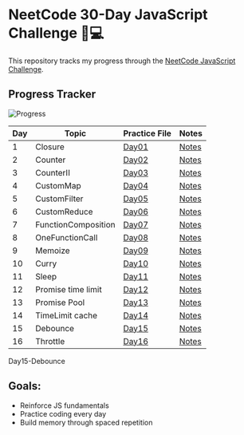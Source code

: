 # NeetCode 30-Day JavaScript Challenge 🧠💻

This repository tracks my progress through the [NeetCode JavaScript Challenge](https://neetcode.io/courses/lessons/30-day-javascript-challenge).

## Progress Tracker

![Progress](https://img.shields.io/badge/Progress-9%2F30-green?style=for-the-badge)


| Day | Topic                  | Practice File                                      | Notes                                           |
|-----|------------------------|---------------------------------------------------|-------------------------------------------------|
| 1   | Closure                | [Day01](Day01-Closure/practice.js)             | [Notes](Day01-Closure/notes.md)              |
| 2   | Counter                | [Day02](Day02-Counter/practice.js)                | [Notes](Day02-Counter/notes.md)                 |
| 3   | CounterII              | [Day03](Day03-CounterII/practice.js)                 | [Notes](Day03-CounterII/notes.md)                  |
| 4   | CustomMap              | [Day04](Day04-CustomMap/practice.js)             | [Notes](Day04-CustomMap/notes.md)              |
| 5   | CustomFilter           | [Day05](Day05-CustomFilter/practice.js)               | [Notes](Day05-CustomFilter/notes.md)                |
| 6   | CustomReduce           | [Day06](Day06-CustomReduce/practice.js)          | [Notes](Day06-CustomReduce/notes.md)           |
| 7   | FunctionComposition    | [Day07](Day07-FunctionComposition/practice.js)   | [Notes](Day07-FunctionComposition/notes.md)    |
| 8   | OneFunctionCall        | [Day08](Day08-OneFunctionCall/practice.js)       | [Notes](Day08-OneFunctionCall/notes.md)        |
| 9   | Memoize                | [Day09](Day09-Memoize/practice.js)             | [Notes](Day09-Memoize/notes.md)              |
| 10  | Curry       | [Day10](Day10-Curry/practice.js)        | [Notes](Day10-Curry/notes.md)         |
| 11  | Sleep      | [Day11](Day11-Sleep/practice.js)              | [Notes](Day11-Sleep/notes.md)               |
| 12  | Promise time limit     | [Day12](Day12-PromiseTimeLimit/practice.js)              | [Notes](Day12-PromiseTimeLimit/notes.md)               |
| 13  | Promise Pool     | [Day13](Day13-PromisePool/practice.js)              | [Notes](Day13-PromisePool/notes.md)               |
| 14  | TimeLimit cache     | [Day14](Day14-TimeLimitedCache/practice.js)              | [Notes](Day14-TimeLimitedCache/notes.md)               |
| 15  | Debounce     | [Day15](Day15-Debounce/practice.js)              | [Notes](Day15-Debounce/notes.md)               |
| 16  | Throttle     | [Day16](Day15-Throttle/practice.js)              | [Notes](Day15-Throttle/notes.md)               |
Day15-Debounce

## Goals:
- Reinforce JS fundamentals
- Practice coding every day
- Build memory through spaced repetition
